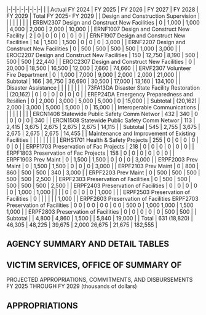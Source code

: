 |-|-|-|-|-|-|-|-|
| | Actual FY 2024 | FY 2025 | FY 2026 | FY 2027 | FY 2028 | FY 2029 | Total FY 2025- FY 2029 |
| Design and Construction Supervision | | | | | | | |
| ERBM2307 Design and Construct New Facilities | 0 | 1,000 | 1,000 | 4,000 | 2,000 | 2,000 | 10,000 |
| ERNF1007 Design and Construct New Facility | 2 | 0 | 0 | 0 | 0 | 0 | 0 |
| ERNF1907 Design and Construct New Facilities | 14 | 1,500 | 1,500 | 0 | 0 | 0 | 3,000 |
| ERNF2207 Design and Construct New Facilities | 0 | 500 | 500 | 500 | 500 | 1,000 | 3,000 |
| EROC2207 Design and Construct New Facilities | 150 | 12,750 | 8,190 | 500 | 500 | 500 | 22,440 |
| EROC2307 Design and Construct New Facilities | 0 | 20,000 | 18,500 | 16,500 | 12,000 | 7,660 | 74,660 |
| ERVF2307 Volunteer Fire Department | 0 | 1,000 | 7,000 | 9,000 | 2,000 | 2,000 | 21,000 |
| Subtotal | 166 | 36,750 | 36,690 | 30,500 | 17,000 | 13,160 | 134,100 |
| Disaster Assistance | | | | | | | |
| 73FA13DA Disaster State Facility Restoration | (20,162) | 0 | 0 | 0 | 0 | 0 | 0 |
| EREP24DA Emergency Preparedness and Resilien | 0 | 2,000 | 3,000 | 5,000 | 5,000 | 0 | 15,000 |
| Subtotal | (20,162) | 2,000 | 3,000 | 5,000 | 5,000 | 0 | 15,000 |
| Interoperable Communications | | | | | | | |
| ERCN1408 Statewide Public Safety Comm Networ | 432 | 340 | 0 | 0 | 0 | 0 | 340 |
| ERCN1508 Statewide Public Safety Comm Networ | 113 | 2,415 | 3,675 | 2,675 | 2,675 | 2,675 | 14,115 |
| Subtotal | 545 | 2,755 | 3,675 | 2,675 | 2,675 | 2,675 | 14,455 |
| Maintenance and Improvement of Existing Facilities | | | | | | | |
| ERHS1701 Health & Safety Projects | 255 | 0 | 0 | 0 | 0 | 0 | 0 |
| ERPF1703 Preservation of Fac Projects | 218 | 0 | 0 | 0 | 0 | 0 | 0 |
| ERPF1803 Preservation of Fac Projects | 158 | 0 | 0 | 0 | 0 | 0 | 0 |
| ERPF1903 Prev Maint | 0 | 1,500 | 1,500 | 0 | 0 | 0 | 3,000 |
| ERPF2003 Prev Maint | 0 | 1,500 | 1,500 | 0 | 0 | 0 | 3,000 |
| ERPF2103 Prev Maint | 0 | 800 | 860 | 500 | 500 | 340 | 3,000 |
| ERPF2203 Prev Maint | 0 | 500 | 500 | 500 | 500 | 500 | 2,500 |
| ERPF2303 Preservation of Facilities | 0 | 500 | 500 | 500 | 500 | 500 | 2,500 |
| ERPF2403 Preservation of Facilities | 0 | 0 | 0 | 0 | 0 | 1,000 | 1,000 |
| | | 0 | 0 | 0 | 0 | 1,000 | |
| ERPF2503 Preservation of Facilities | 0 | | | | | | 1,000 |
| ERPF2603 Preservation of Facilities ERPF2703 Preservation of Facilities | 0  0 | 0  0 | 0  0 | 0  0 | 500  0 | 1,000  1,000 | 1,500  1,000 |
| ERPF2803 Preservation of Facilities | 0 | 0 | 0 | 0 | 0 | 500 | 500 |
| Subtotal | | 4,800 | 4,860 | 1,500 | | 5,840 | 19,000 |
| Total | 631  (18,820) | 46,305 | 48,225 | 39,675 | 2,000  26,675 | 21,675 | 182,555 |

## **AGENCY SUMMARY AND DETAIL TABLES**

## **VICTIM SERVICES, OFFICE OF SUMMARY OF**

PROJECTED APPROPRIATIONS, COMMITMENTS, AND DISBURSEMENTS FY 2025 THROUGH FY 2029 (thousands of dollars)

## **APPROPRIATIONS**